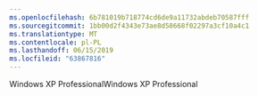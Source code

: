 ```yaml
---
ms.openlocfilehash: 6b781019b718774cd6de9a11732abdeb70587fff
ms.sourcegitcommit: 1bb00d2f4343e73ae8d58668f02297a3cf10a4c1
ms.translationtype: MT
ms.contentlocale: pl-PL
ms.lasthandoff: 06/15/2019
ms.locfileid: "63867816"
---
```

<span data-ttu-id="3564b-101">Windows XP Professional</span><span class="sxs-lookup"><span data-stu-id="3564b-101">Windows XP Professional</span></span>